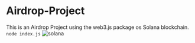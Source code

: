 # Airdrop-Project

This is an Airdrop Project using the web3.js package os Solana blockchain.
`node index.js`
![solana](https://user-images.githubusercontent.com/62856848/191272232-33358932-7a9a-46de-b1a4-2b43bf78307f.png)
